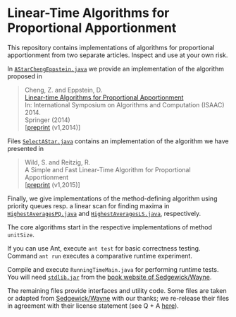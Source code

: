 # Linear-Time Algorithms for Proportional Apportionment

This repository contains implementations of algorithms for proportional 
apportionment from two separate articles. Inspect and use at your own risk.

In [`AStarChengEppstein.java`](https://github.com/reitzig/2015_apportionment/blob/master/src/AStarChengEppstein.java) we provide an implementation of the algorithm
proposed in

> Cheng, Z. and Eppstein, D.  
> [Linear-time Algorithms for Proportional Apportionment](http://link.springer.com/chapter/10.1007/978-3-319-13075-0_46)  
> In: International Symposium on Algorithms and Computation (ISAAC) 2014.  
> Springer (2014)  
> [[preprint](http://arxiv.org/abs/1409.2603) (v1,2014)]

Files [`SelectAStar.java`](https://github.com/reitzig/2015_apportionment/blob/master/src/SelectAStar.java) contains an implementation of the algorithm we 
have presented in

> Wild, S. and Reitzig, R.  
> A Simple and Fast Linear-Time Algorithm for Proportional Apportionment  
> [[preprint](http://arxiv.org/abs/1504.06475) (v1,2015)]

Finally, we give implementations of the method-defining algorithm using
priority queues resp. a linear scan for finding maxima in
[`HighestAveragesPQ.java`](https://github.com/reitzig/2015_apportionment/blob/master/src/HighestAveragesPQ.java) and [`HighestAveragesLS.java`](https://github.com/reitzig/2015_apportionment/blob/master/src/HighestAveragesLS.java), respectively.

The core algorithms start in the respective implementations of method `unitSize`.

If you can use Ant, execute `ant test` for basic correctness testing.
Command `ant run` executes a comparative runtime experiment.

Compile and execute `RunningTimeMain.java` for performing runtime tests.
You will need [`stdlib.jar`](http://introcs.cs.princeton.edu/stdlib/stdlib.jar)
from the [book website of Sedgewick/Wayne](http://algs4.cs.princeton.edu/code/).

The remaining files provide interfaces and utility code. 
Some files are taken or adapted from 
  [Sedgewick/Wayne](http://algs4.cs.princeton.edu/23quicksort/QuickPedantic.java.html)
with our thanks; we re-release their files in agreement with their 
license statement (see Q + A [here](http://algs4.cs.princeton.edu/code/)).
